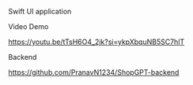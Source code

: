 Swift UI application

Video Demo

https://youtu.be/tTsH6O4_2jk?si=ykpXbquNB5SC7hlT

Backend 

https://github.com/PranavN1234/ShopGPT-backend
